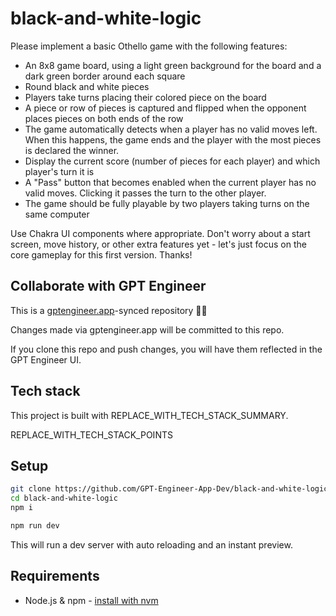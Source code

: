 # black-and-white-logic

Please implement a basic Othello game with the following features:

- An 8x8 game board, using a light green background for the board and a dark green border around each square
- Round black and white pieces
- Players take turns placing their colored piece on the board
- A piece or row of pieces is captured and flipped when the opponent places pieces on both ends of the row 
- The game automatically detects when a player has no valid moves left. When this happens, the game ends and the player with the most pieces is declared the winner.
- Display the current score (number of pieces for each player) and which player's turn it is
- A "Pass" button that becomes enabled when the current player has no valid moves. Clicking it passes the turn to the other player.
- The game should be fully playable by two players taking turns on the same computer

Use Chakra UI components where appropriate. Don't worry about a start screen, move history, or other extra features yet - let's just focus on the core gameplay for this first version. Thanks!

## Collaborate with GPT Engineer

This is a [gptengineer.app](https://gptengineer.app)-synced repository 🌟🤖

Changes made via gptengineer.app will be committed to this repo.

If you clone this repo and push changes, you will have them reflected in the GPT Engineer UI.

## Tech stack

This project is built with REPLACE_WITH_TECH_STACK_SUMMARY.

REPLACE_WITH_TECH_STACK_POINTS

## Setup

```sh
git clone https://github.com/GPT-Engineer-App-Dev/black-and-white-logic.git
cd black-and-white-logic
npm i
```

```sh
npm run dev
```

This will run a dev server with auto reloading and an instant preview.

## Requirements

- Node.js & npm - [install with nvm](https://github.com/nvm-sh/nvm#installing-and-updating)
